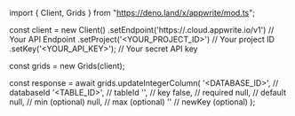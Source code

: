 import { Client, Grids } from "https://deno.land/x/appwrite/mod.ts";

const client = new Client()
    .setEndpoint('https://<REGION>.cloud.appwrite.io/v1') // Your API Endpoint
    .setProject('<YOUR_PROJECT_ID>') // Your project ID
    .setKey('<YOUR_API_KEY>'); // Your secret API key

const grids = new Grids(client);

const response = await grids.updateIntegerColumn(
    '<DATABASE_ID>', // databaseId
    '<TABLE_ID>', // tableId
    '', // key
    false, // required
    null, // default
    null, // min (optional)
    null, // max (optional)
    '' // newKey (optional)
);
